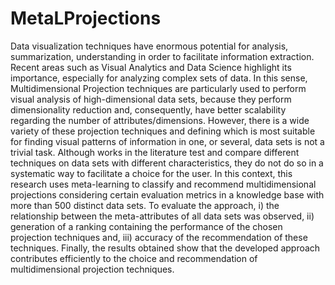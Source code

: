 # MetaLProjections
Data visualization techniques have enormous potential for analysis, summarization, understanding in order to facilitate information extraction. Recent areas such as Visual Analytics and Data Science highlight its importance, especially for analyzing complex sets of data. In this sense, Multidimensional Projection techniques are particularly used to perform visual analysis of high-dimensional data sets, because they perform dimensionality reduction and, consequently, have better scalability regarding the number of attributes/dimensions. However, there is a wide variety of these projection techniques and defining which is most suitable for finding visual patterns of information in one, or several, data sets is not a trivial task. Although works in the literature test and compare different techniques on data sets with different characteristics, they do not do so in a systematic way to facilitate a choice for the user. In this context, this research uses meta-learning to classify and recommend multidimensional projections considering certain evaluation metrics in a knowledge base with more than 500 distinct data sets. To evaluate the approach, i) the relationship between the meta-attributes of all data sets was observed, ii) generation of a ranking containing the performance of the chosen projection techniques and, iii) accuracy of the recommendation of these techniques. Finally, the results obtained show that the developed approach contributes efficiently to the choice and recommendation of multidimensional projection techniques.
